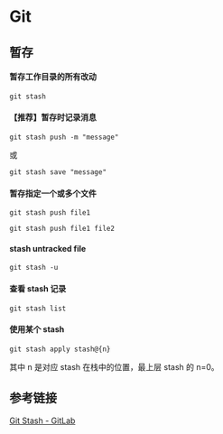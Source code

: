 # Git
## 暂存
#### 暂存工作目录的所有改动
```
git stash
```
#### 【推荐】暂存时记录消息
```
git stash push -m "message"
```
或
```
git stash save "message"
```
#### 暂存指定一个或多个文件
```
git stash push file1
```
```
git stash push file1 file2
```
#### stash untracked file
```
git stash -u
```
#### 查看 stash 记录
```
git stash list
```
#### 使用某个 stash
```
git stash apply stash@{n}
```
其中 n 是对应 stash 在栈中的位置，最上层 stash 的 n=0。

## 参考链接
[Git Stash - GitLab](https://docs.gitlab.com/ee/topics/git/stash.html)

